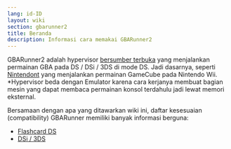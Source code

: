 ```yaml
---
lang: id-ID
layout: wiki
section: gbarunner2
title: Beranda
description: Informasi cara memakai GBARunner2
---
```


GBARunner2 adalah hypervisor [bersumber terbuka](https://github.com/Gericom/GBARunner2) yang menjalankan permainan GBA pada DS / DSi / 3DS di mode DS. Jadi dasarnya, seperti [Nintendont](https://github.com/FIX94/Nintendont) yang menjalankan permainan GameCube pada Nintendo Wii.<br>*Hypervisor beda dengan Emulator karena cara kerjanya membuat bagian mesin yang dapat membaca permainan konsol terdahulu jadi lewat memori eksternal.

Bersamaan dengan apa yang ditawarkan wiki ini, daftar kesesuaian (compatibility) GBARunner memiliki banyak informasi berguna:
- [Flashcard DS](https://wiki.gbatemp.net/wiki/GBARunner2)
- [DSi / 3DS](https://wiki.gbatemp.net/wiki/GBARunner2/DSi_3DS_Compatibility_List)
